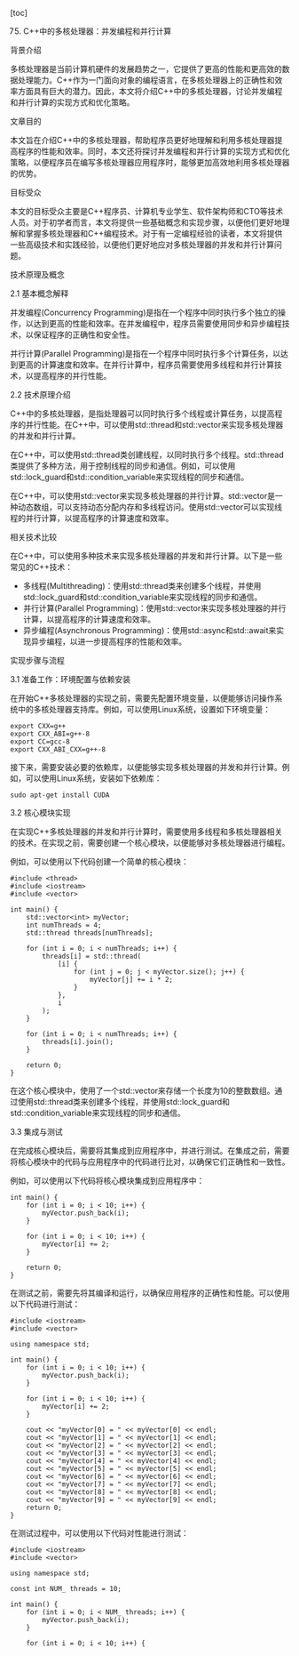 
[toc]                    
                
                
75. C++中的多核处理器：并发编程和并行计算

背景介绍

多核处理器是当前计算机硬件的发展趋势之一，它提供了更高的性能和更高效的数据处理能力。C++作为一门面向对象的编程语言，在多核处理器上的正确性和效率方面具有巨大的潜力。因此，本文将介绍C++中的多核处理器，讨论并发编程和并行计算的实现方式和优化策略。

文章目的

本文旨在介绍C++中的多核处理器，帮助程序员更好地理解和利用多核处理器提高程序的性能和效率。同时，本文还将探讨并发编程和并行计算的实现方式和优化策略，以便程序员在编写多核处理器应用程序时，能够更加高效地利用多核处理器的优势。

目标受众

本文的目标受众主要是C++程序员、计算机专业学生、软件架构师和CTO等技术人员。对于初学者而言，本文将提供一些基础概念和实现步骤，以便他们更好地理解和掌握多核处理器和C++编程技术。对于有一定编程经验的读者，本文将提供一些高级技术和实践经验，以便他们更好地应对多核处理器的并发和并行计算问题。

技术原理及概念

2.1 基本概念解释

并发编程(Concurrency Programming)是指在一个程序中同时执行多个独立的操作，以达到更高的性能和效率。在并发编程中，程序员需要使用同步和异步编程技术，以保证程序的正确性和安全性。

并行计算(Parallel Programming)是指在一个程序中同时执行多个计算任务，以达到更高的计算速度和效率。在并行计算中，程序员需要使用多线程和并行计算技术，以提高程序的并行性能。

2.2 技术原理介绍

C++中的多核处理器，是指处理器可以同时执行多个线程或计算任务，以提高程序的并行性能。在C++中，可以使用std::thread和std::vector来实现多核处理器的并发和并行计算。

在C++中，可以使用std::thread类创建线程，以同时执行多个线程。std::thread类提供了多种方法，用于控制线程的同步和通信。例如，可以使用std::lock_guard和std::condition_variable来实现线程的同步和通信。

在C++中，可以使用std::vector来实现多核处理器的并行计算。std::vector是一种动态数组，可以支持动态分配内存和多线程访问。使用std::vector可以实现线程的并行计算，以提高程序的计算速度和效率。

相关技术比较

在C++中，可以使用多种技术来实现多核处理器的并发和并行计算。以下是一些常见的C++技术：

- 多线程(Multithreading)：使用std::thread类来创建多个线程，并使用std::lock_guard和std::condition_variable来实现线程的同步和通信。
- 并行计算(Parallel Programming)：使用std::vector来实现多核处理器的并行计算，以提高程序的计算速度和效率。
- 异步编程(Asynchronous Programming)：使用std::async和std::await来实现异步编程，以进一步提高程序的性能和效率。

实现步骤与流程

3.1 准备工作：环境配置与依赖安装

在开始C++多核处理器的实现之前，需要先配置环境变量，以便能够访问操作系统中的多核处理器支持库。例如，可以使用Linux系统，设置如下环境变量：
```
export CXX=g++
export CXX_ABI=g++-8
export CC=gcc-8
export CXX_ABI_CXX=g++-8
```

接下来，需要安装必要的依赖库，以便能够实现多核处理器的并发和并行计算。例如，可以使用Linux系统，安装如下依赖库：
```
sudo apt-get install CUDA
```

3.2 核心模块实现

在实现C++多核处理器的并发和并行计算时，需要使用多线程和多核处理器相关的技术。在实现之前，需要创建一个核心模块，以便能够对多核处理器进行编程。

例如，可以使用以下代码创建一个简单的核心模块：
```
#include <thread>
#include <iostream>
#include <vector>

int main() {
    std::vector<int> myVector;
    int numThreads = 4;
    std::thread threads[numThreads];

    for (int i = 0; i < numThreads; i++) {
        threads[i] = std::thread(
            [i] {
                for (int j = 0; j < myVector.size(); j++) {
                    myVector[j] += i * 2;
                }
            },
            i
        );
    }

    for (int i = 0; i < numThreads; i++) {
        threads[i].join();
    }

    return 0;
}
```

在这个核心模块中，使用了一个std::vector来存储一个长度为10的整数数组。通过使用std::thread类来创建多个线程，并使用std::lock_guard和std::condition_variable来实现线程的同步和通信。

3.3 集成与测试

在完成核心模块后，需要将其集成到应用程序中，并进行测试。在集成之前，需要将核心模块中的代码与应用程序中的代码进行比对，以确保它们正确性和一致性。

例如，可以使用以下代码将核心模块集成到应用程序中：
```
int main() {
    for (int i = 0; i < 10; i++) {
        myVector.push_back(i);
    }

    for (int i = 0; i < 10; i++) {
        myVector[i] += 2;
    }

    return 0;
}
```

在测试之前，需要先将其编译和运行，以确保应用程序的正确性和性能。可以使用以下代码进行测试：
```
#include <iostream>
#include <vector>

using namespace std;

int main() {
    for (int i = 0; i < 10; i++) {
        myVector.push_back(i);
    }

    for (int i = 0; i < 10; i++) {
        myVector[i] += 2;
    }

    cout << "myVector[0] = " << myVector[0] << endl;
    cout << "myVector[1] = " << myVector[1] << endl;
    cout << "myVector[2] = " << myVector[2] << endl;
    cout << "myVector[3] = " << myVector[3] << endl;
    cout << "myVector[4] = " << myVector[4] << endl;
    cout << "myVector[5] = " << myVector[5] << endl;
    cout << "myVector[6] = " << myVector[6] << endl;
    cout << "myVector[7] = " << myVector[7] << endl;
    cout << "myVector[8] = " << myVector[8] << endl;
    cout << "myVector[9] = " << myVector[9] << endl;
    return 0;
}
```

在测试过程中，可以使用以下代码对性能进行测试：
```
#include <iostream>
#include <vector>

using namespace std;

const int NUM_ threads = 10;

int main() {
    for (int i = 0; i < NUM_ threads; i++) {
        myVector.push_back(i);
    }

    for (int i = 0; i < 10; i++) {


